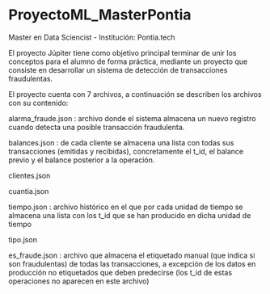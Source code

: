 # ProyectoML_MasterPontia

Master en Data Sciencist - Institución: Pontia.tech

El proyecto Júpiter tiene como objetivo principal terminar de unir los conceptos para el alumno de forma práctica, mediante un proyecto que consiste en desarrollar un sistema de detección de transacciones fraudulentas.

El proyecto cuenta con 7 archivos, a continuación se describen los archivos con su contenido:

alarma_fraude.json : archivo donde el sistema almacena un nuevo registro cuando detecta una posible transacción fraudulenta.

balances.json : de cada cliente se almacena una lista con todas sus transacciones (emitidas y recibidas), concretamente el t_id, el balance previo y el balance posterior a la operación.

clientes.json

cuantia.json

tiempo.json : archivo histórico en el que por cada unidad de tiempo se almacena una lista con los t_id que se han producido en dicha unidad de tiempo

tipo.json

es_fraude.json : archivo que almacena el etiquetado manual (que indica si son fraudulentas) de todas las transacciones, a excepción de los datos en producción no etiquetados que deben predecirse (los t_id de estas operaciones no aparecen en este archivo)
